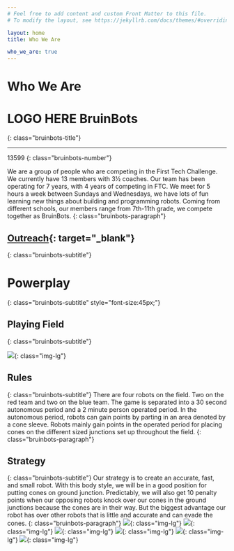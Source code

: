 ```yaml
---
# Feel free to add content and custom Front Matter to this file.
# To modify the layout, see https://jekyllrb.com/docs/themes/#overriding-theme-defaults

layout: home
title: Who We Are

who_we_are: true
---
```


# Who We Are

<div class="text-center" markdown="1">

# LOGO HERE BruinBots
{: class="bruinbots-title"}
<hr />
13599
{: class="bruinbots-number"}

We are a group of people who are competing in the First Tech Challenge. We currently have 13 members with 3½ coaches. Our team has been operating for 7 years, with 4 years of competing in FTC. We meet for 5 hours a week between Sundays and Wednesdays, we have lots of fun learning new things about building and programming robots. Coming from different schools, our members range from 7th-11th grade, we compete together as BruinBots.
{: class="bruinbots-paragraph"}

## [Outreach](/pages/outreach){: target="_blank"}
{: class="bruinbots-subtitle"}

# Powerplay
{: class="bruinbots-subtitle" style="font-size:45px;"}
## Playing Field
{: class="bruinbots-subtitle"}

![](/assets/images/Img-07.png){: class="img-lg"}

## Rules
{: class="bruinbots-subtitle"}
There are four robots on the field. Two on the red team and two on the blue team. The game is separated into a 30 second autonomous period and a 2 minute person operated period. In the autonomous period, robots can gain points by parting in an area denoted by a cone sleeve. Robots mainly gain points in the operated period for placing cones on the different sized junctions set up throughout the field.
{: class="bruinbots-paragraph"}

## Strategy
{: class="bruinbots-subtitle"}
Our strategy is to create an accurate, fast, and small robot. With this body style, we will be in a good position for putting cones on ground junction. Predictably, we will also get 10 penalty points when our opposing robots knock over our cones in the ground junctions because the cones are in their way. But the biggest advantage our robot has over other robots that is little and accurate and can evade the cones.
{: class="bruinbots-paragraph"}
![](/assets/images/Img-01.png){: class="img-lg"}
![](/assets/images/Img-02.png){: class="img-lg"}
![](/assets/images/Img-03.jpg){: class="img-lg"}
![](/assets/images/Img-04.jpg){: class="img-lg"}
![](/assets/images/Img-05.jpg){: class="img-lg"}
![](/assets/images/Img-06.jpg){: class="img-lg"}
    
</div>